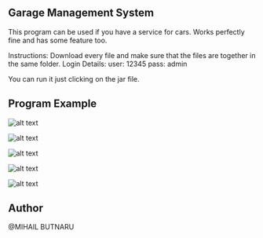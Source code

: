 ## Garage Management System

This program can be used if you have a service for cars. Works perfectly fine and has some feature too.

Instructions:
Download every file and make sure that the files are together in the same folder.
    Login Details:
        user: 12345
        pass: admin
        
You can run it just clicking on the jar file.
        

## Program Example

![alt text](http://i.imgur.com/SQG9XnJ.png)

![alt text](http://i.imgur.com/txw4R2N.png)

![alt text](http://i.imgur.com/t36Vh3z.png)

![alt text](http://i.imgur.com/04EW86D.png)

![alt text](http://i.imgur.com/NPjBDxP.png)

## Author

 @MIHAIL BUTNARU